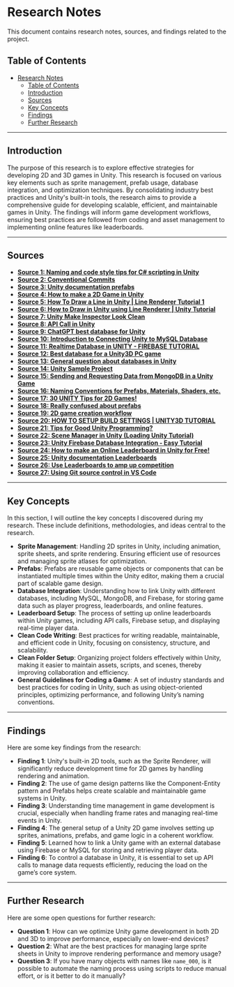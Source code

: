 # Research Notes

This document contains research notes, sources, and findings related to the project.

## Table of Contents
- [Research Notes](#research-notes)
  - [Table of Contents](#table-of-contents)
  - [Introduction](#introduction)
  - [Sources](#sources)
  - [Key Concepts](#key-concepts)
  - [Findings](#findings)
  - [Further Research](#further-research)

---

## Introduction

The purpose of this research is to explore effective strategies for developing 2D and 3D games in Unity. This research is focused on various key elements such as sprite management, prefab usage, database integration, and optimization techniques. By consolidating industry best practices and Unity's built-in tools, the research aims to provide a comprehensive guide for developing scalable, efficient, and maintainable games in Unity. The findings will inform game development workflows, ensuring best practices are followed from coding and asset management to implementing online features like leaderboards.

---

## Sources

- **[Source 1: Naming and code style tips for C# scripting in Unity](https://unity.com/how-to/naming-and-code-style-tips-c-scripting-unity)**
- **[Source 2: Conventional Commits](https://www.conventionalcommits.org/en/v1.0.0/)**
- **[Source 3: Unity documentation prefabs](https://docs.unity3d.com/Manual/Prefabs.html)**
- **[Source 4: How to make a 2D Game in Unity](https://www.youtube.com/watch?v=on9nwbZngyw)**
- **[Source 5: How To Draw a Line in Unity | Line Renderer Tutorial 1](https://www.youtube.com/watch?v=5ZBynjAsfwI)**
- **[Source 6: How to Draw in Unity using Line Renderer | Unity Tutorial](https://www.youtube.com/watch?v=M4247oZ8sEI)**
- **[Source 7: Unity Make Inspector Look Clean](https://stackoverflow.com/questions/76920864/unity-make-inspector-look-clean)**
- **[Source 8: API Call in Unity](https://medium.com/@hardikparmarexpert/api-call-in-unity-021c3df18429#:~:text=To%20make%20API%20calls%20in,use%20it%20in%20their%20projects.)**
- **[Source 9: ChatGPT best database for Unity](https://chatgpt.com/c/6771d532-fa24-8003-a746-e4c5ca88d5df)**
- **[Source 10: Introduction to Connecting Unity to MySQL Database](https://www.youtube.com/watch?v=khmqwgQVv2A)**
- **[Source 11: Realtime Database in UNITY - FIREBASE TUTORIAL](https://www.youtube.com/watch?v=hAa5exkTsKI)**
- **[Source 12: Best database for a Unity3D PC game](https://discussions.unity.com/t/best-database-for-a-unity3d-pc-game/918627)**
- **[Source 13: General question about databases in Unity](https://www.reddit.com/r/Unity3D/comments/scj9u5/general_question_about_databases_in_unity/?rdt=60768)**
- **[Source 14: Unity Sample Project](https://github.com/heroiclabs/unity-sampleproject/blob/master/README.md)**
- **[Source 15: Sending and Requesting Data from MongoDB in a Unity Game](https://www.mongodb.com/developer/languages/csharp/sending-requesting-data-mongodb-unity-game/)**
- **[Source 16: Naming Conventions for Prefabs, Materials, Shaders, etc.](https://discussions.unity.com/t/naming-conventions-for-prefabs-materials-shaders-etc/476894)**
- **[Source 17: 30 UNITY Tips for 2D Games!](https://www.youtube.com/watch?v=gg07tzbj2pU)**
- **[Source 18: Really confused about prefabs](https://www.reddit.com/r/Unity3D/comments/lg1jon/really_confused_about_prefabs/)**
- **[Source 19: 2D game creation workflow](https://docs.unity3d.com/6000.0/Documentation/Manual/2d-game-creation-wokflow.html)**
- **[Source 20: HOW TO SETUP BUILD SETTINGS | UNITY3D TUTORIAL](https://www.youtube.com/watch?v=KcCOILyuAlk)**
- **[Source 21: Tips for Good Unity Programming?](https://www.reddit.com/r/Unity3D/comments/122t8ju/tips_for_good_unity_programming/)**
- **[Source 22: Scene Manager in Unity (Loading Unity Tutorial)](https://www.youtube.com/watch?v=3I5d2rUJ0pE)**
- **[Source 23: Unity Firebase Database Integration - Easy Tutorial](https://www.youtube.com/watch?v=59RBOBbeJaA)**
- **[Source 24: How to make an Online Leaderboard in Unity for Free!](https://www.youtube.com/watch?v=-O7zeq7xMLw)**
- **[Source 25: Unity documentation Leaderboards](https://docs.unity.com/ugs/manual/leaderboards/manual/leaderboards)**
- **[Source 26: Use Leaderboards to amp up competition](https://unity.com/products/leaderboards)**
- **[Source 27: Using Git source control in VS Code](https://code.visualstudio.com/docs/sourcecontrol/overview)**

---

## Key Concepts

In this section, I will outline the key concepts I discovered during my research. These include definitions, methodologies, and ideas central to the research.

- **Sprite Management**: Handling 2D sprites in Unity, including animation, sprite sheets, and sprite rendering. Ensuring efficient use of resources and managing sprite atlases for optimization.
- **Prefabs**: Prefabs are reusable game objects or components that can be instantiated multiple times within the Unity editor, making them a crucial part of scalable game design.
- **Database Integration**: Understanding how to link Unity with different databases, including MySQL, MongoDB, and Firebase, for storing game data such as player progress, leaderboards, and online features.
- **Leaderboard Setup**: The process of setting up online leaderboards within Unity games, including API calls, Firebase setup, and displaying real-time player data.
- **Clean Code Writing**: Best practices for writing readable, maintainable, and efficient code in Unity, focusing on consistency, structure, and scalability.
- **Clean Folder Setup**: Organizing project folders effectively within Unity, making it easier to maintain assets, scripts, and scenes, thereby improving collaboration and efficiency.
- **General Guidelines for Coding a Game**: A set of industry standards and best practices for coding in Unity, such as using object-oriented principles, optimizing performance, and following Unity’s naming conventions.

---

## Findings

Here are some key findings from the research:

- **Finding 1**: Unity's built-in 2D tools, such as the Sprite Renderer, will significantly reduce development time for 2D games by handling rendering and animation.
- **Finding 2**: The use of game design patterns like the Component-Entity pattern and Prefabs helps create scalable and maintainable game systems in Unity.
- **Finding 3**: Understanding time management in game development is crucial, especially when handling frame rates and managing real-time events in Unity.
- **Finding 4**: The general setup of a Unity 2D game involves setting up sprites, animations, prefabs, and game logic in a coherent workflow.
- **Finding 5**: Learned how to link a Unity game with an external database using Firebase or MySQL for storing and retrieving player data.
- **Finding 6**: To control a database in Unity, it is essential to set up API calls to manage data requests efficiently, reducing the load on the game’s core system.

---

## Further Research

Here are some open questions for further research:

- **Question 1**: How can we optimize Unity game development in both 2D and 3D to improve performance, especially on lower-end devices?
- **Question 2**: What are the best practices for managing large sprite sheets in Unity to improve rendering performance and memory usage?
- **Question 3**: If you have many objects with names like `name_000`, is it possible to automate the naming process using scripts to reduce manual effort, or is it better to do it manually?